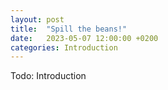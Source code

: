 ```yaml
---
layout: post
title:  "Spill the beans!"
date:   2023-05-07 12:00:00 +0200
categories: Introduction
---
```

 
Todo: Introduction 
